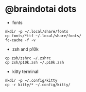 # __@braindotai dots__


- fonts
```
mkdir -p ~/.local/share/fonts
cp fonts/*ttf ~/.local/share/fonts/
fc-cache -f -v
```

- zsh and p10k

```
cp zsh/zshrc ~/.zshrc
cp zsh/p10k.zsh ~/.p10k.zsh
```

- kitty terminal

```
mkdir -p ~/.config/kitty
cp -r kitty/* ~/.config/kitty/
```
